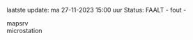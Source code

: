 laatste update: 
ma 27-11-2023 15:00   uur 
Status: FAALT - fout - 
<div class="service R">mapsrv</div><div class="service Y">microstation</div>